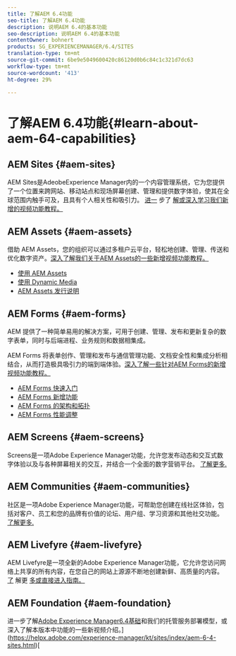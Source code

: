 ```yaml
---
title: 了解AEM 6.4功能
seo-title: 了解AEM 6.4功能
description: 说明AEM 6.4的基本功能
seo-description: 说明AEM 6.4的基本功能
contentOwner: bohnert
products: SG_EXPERIENCEMANAGER/6.4/SITES
translation-type: tm+mt
source-git-commit: 6be9e5049600420c86120d0b6c84c1c321d7dc63
workflow-type: tm+mt
source-wordcount: '413'
ht-degree: 29%

---
```



# 了解AEM 6.4功能{#learn-about-aem-64-capabilities}

## AEM Sites {#aem-sites}

AEM Sites是AdeobeExperience Manager内的一个内容管理系统，它为您提供了一个位置来跨网站、移动站点和现场屏幕创建、管理和提供数字体验，使其在全球范围内触手可及，且具有个人相关性和吸引力。 [进一](http://www.adobe.com/marketing-cloud/enterprise-content-management/web-cms.html) 步了 [解或深入学习我们新增的视频功能教程。](https://helpx.adobe.com/experience-manager/kt/sites/index/aem-6-4-sites.html)

## AEM Assets {#aem-assets}

借助 AEM Assets，您的组织可以通过多租户云平台，轻松地创建、管理、传送和优化数字资产。[深入了解我们关于AEM Assets的一些新增视频功能教程。](https://helpx.adobe.com/experience-manager/kt/assets/index/aem-6-4-assets.html)

* [使用 AEM Assets](/help/assets/managing-assets-touch-ui.md)
* [使用 Dynamic Media](/help/assets/dynamic-media.md)
* [AEM Assets 发行说明](/help/release-notes/assets.md)

## AEM Forms {#aem-forms}

AEM 提供了一种简单易用的解决方案，可用于创建、管理、发布和更新复杂的数字表单，同时与后端进程、业务规则和数据相集成。

AEM Forms 将表单创作、管理和发布与通信管理功能、文档安全性和集成分析相结合，从而打造极具吸引力的端到端体验。[深入了解一些针对AEM Forms的新增视频功能教程。](https://helpx.adobe.com/experience-manager/kt/forms/index/aem-6-4-forms.html)

* [AEM Forms 快速入门](/help/forms/using/introduction-aem-forms.md)
* [AEM Forms 新增功能](/help/forms/using/whats-new.md)
* [AEM Forms 的架构和拓扑](/help/forms/using/aem-forms-architecture-deployment.md)
* [AEM Forms 性能调整](/help/forms/using/performance-tuning-aem-forms.md)

## AEM Screens {#aem-screens}

Screens是一项Adobe Experience Manager功能，允许您发布动态和交互式数字体验以及与各种屏幕相关的交互，并结合一个全面的数字营销平台。  [了解更多.](https://docs.adobe.com/content/help/zh-Hans/experience-manager-screens/user-guide/aem-screens-introduction.html)

## AEM Communities {#aem-communities}

社区是一项Adobe Experience Manager功能，可帮助您创建在线社区体验，包括对客户、员工和您的品牌有价值的论坛、用户组、学习资源和其他社交功能。 [了解更多.](http://www.adobe.com/marketing-cloud/enterprise-content-management/social-community-cms.html)

## AEM Livefyre {#aem-livefyre}

AEM Livefyre是一项全新的Adobe Experience Manager功能，它允许您访问网络上共享的所有内容，在您自己的网站上源源不断地创建新鲜、高质量的内容。 [了](http://www.adobe.com/marketing-cloud/enterprise-content-management/ugc-content-platform.html) 解更 [多或直接进入指南。](https://answers.livefyre.com/product/livefyre-for-adobe-experience-manager-aem/)

## AEM Foundation {#aem-foundation}

进一步了解[Adobe Experience Manager6.4基础](/help/sites-deploying/home.md)和我们的托管服务部署模型，或深入了解本版本中功能的一些新视频介绍。](https://helpx.adobe.com/experience-manager/kt/sites/index/aem-6-4-sites.html)[
